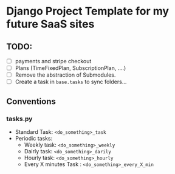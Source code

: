 # Django Project Template for my future SaaS sites


## TODO:
- [ ] payments and stripe checkout
- [ ] Plans (TimeFixedPlan, SubscriptionPlan, ....)
- [ ] Remove the abstraction of Submodules.
- [ ] Create a task in `base.tasks` to sync folders...
## Conventions



### tasks.py

* Standard Task: `<do_something>_task`
* Periodic tasks:
  * Weekly task: `<do_something>_weekly`
  * Dairly task: `<do_something>_darily`
  * Hourly task: `<do_something>_hourly`
  * Every X minutes Task : `<do_something>_every_X_min`

